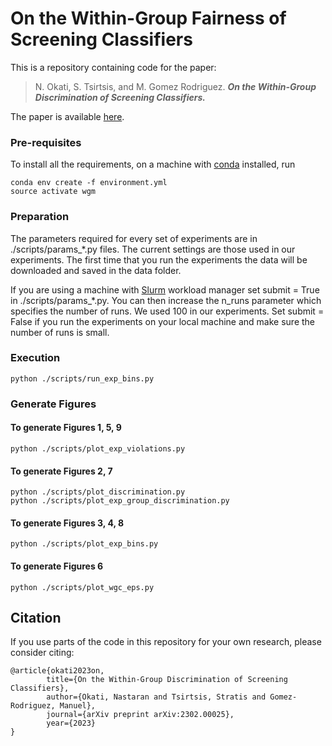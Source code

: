 # On the Within-Group Fairness of Screening Classifiers
This is a repository containing code for the paper:

> N. Okati, S. Tsirtsis, and M. Gomez Rodriguez. **_On the Within-Group Discrimination of Screening Classifiers._**

The paper is available [here](https://arxiv.org/abs/2302.00025).
### Pre-requisites
To install all the requirements, on a machine with [conda](https://docs.conda.io/en/latest/) installed, run
```angular2html
conda env create -f environment.yml
source activate wgm
```

### Preparation
The parameters required for every set of experiments are in ./scripts/params_*.py files. 
The current settings are those used in our experiments.
The first time that you run the experiments the data will be downloaded and saved in the data folder. 

If you are using a machine with [Slurm](https://slurm.schedmd.com/documentation.html) workload manager set submit = True in ./scripts/params_*.py. 
You can then increase the n_runs parameter which specifies the number of runs. We used 100 in our experiments.
Set submit = False if you run the experiments on your local machine and make sure the number of runs is small.

### Execution

```angular2html
python ./scripts/run_exp_bins.py
```

### Generate Figures

#### To generate Figures 1, 5, 9
```angular2html
python ./scripts/plot_exp_violations.py
```

#### To generate Figures 2, 7
```angular2html
python ./scripts/plot_discrimination.py
python ./scripts/plot_exp_group_discrimination.py
```

#### To generate Figures 3, 4, 8
```angular2html
python ./scripts/plot_exp_bins.py
```

#### To generate Figures 6
```angular2html
python ./scripts/plot_wgc_eps.py
```

## Citation
If you use parts of the code in this repository for your own research, please consider citing:

```
@article{okati2023on,
        title={On the Within-Group Discrimination of Screening Classifiers},
        author={Okati, Nastaran and Tsirtsis, Stratis and Gomez-Rodriguez, Manuel},
        journal={arXiv preprint arXiv:2302.00025},
        year={2023}
}
```
